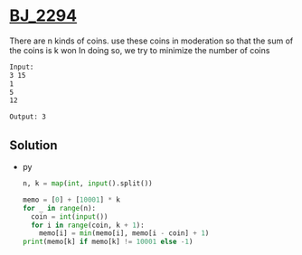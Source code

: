 # [BJ_2294](https://acmicpc.net/problem/2294)

There are n kinds of coins. use these coins in moderation so that the sum of the coins is k won
In doing so, we try to minimize the number of coins

```txt
Input:
3 15
1
5
12

Output: 3
```

## Solution

* py

  ```py
  n, k = map(int, input().split())

  memo = [0] + [10001] * k
  for _ in range(n):
    coin = int(input())
    for i in range(coin, k + 1):
      memo[i] = min(memo[i], memo[i - coin] + 1)
  print(memo[k] if memo[k] != 10001 else -1)
  ```
